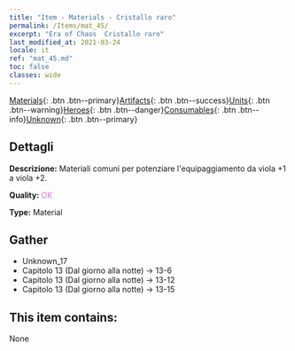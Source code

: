 ```yaml
---
title: "Item - Materials - Cristallo raro"
permalink: /Items/mat_45/
excerpt: "Era of Chaos  Cristallo raro"
last_modified_at: 2021-03-24
locale: it
ref: "mat_45.md"
toc: false
classes: wide
---
```

 [Materials](/it/Items/){: .btn .btn--primary}[Artifacts](/it/Items/Artifacts/){: .btn .btn--success}[Units](/it/Items/Units/){: .btn .btn--warning}[Heroes](/it/Items/Heroes/){: .btn .btn--danger}[Consumables](/it/Items/Consumables/){: .btn .btn--info}[Unknown](/it/Items/Unknown/){: .btn .btn--primary}

## Dettagli
 **Descrizione:** Materiali comuni per potenziare l'equipaggiamento da viola +1 a viola +2.

 **Quality:** <span style="color: #DA70D6">OK</span>

 **Type:** Material

## Gather

*    Unknown_17 
*    Capitolo 13 (Dal giorno alla notte) -> 13-6 
*    Capitolo 13 (Dal giorno alla notte) -> 13-12 
*    Capitolo 13 (Dal giorno alla notte) -> 13-15 

## This item contains:

  None

